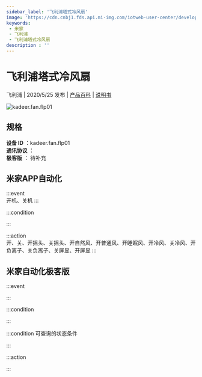 ```yaml
---
sidebar_label: '飞利浦塔式冷风扇'
image: 'https://cdn.cnbj1.fds.api.mi-img.com/iotweb-user-center/developer_1679047725498qmCx4K55.png?GalaxyAccessKeyId=AKVGLQWBOVIRQ3XLEW&Expires=9223372036854775807&Signature=j3ZnnlcWCFzT74EsxDxn/Vt82K4='
keywords: 
 - 米家
 - 飞利浦
 - 飞利浦塔式冷风扇
description : ''
---
```

# 飞利浦塔式冷风扇

飞利浦 | 2020/5/25 发布 | [产品百科](https://home.mi.com/webapp/content/baike/product/index.html?model=kadeer.fan.flp01/) | [说明书](https://home.mi.com/views/introduction.html?model=kadeer.fan.flp01&region=cn)

![kadeer.fan.flp01](https://cdn.cnbj1.fds.api.mi-img.com/iotweb-user-center/developer_1679047725498qmCx4K55.png?GalaxyAccessKeyId=AKVGLQWBOVIRQ3XLEW&Expires=9223372036854775807&Signature=j3ZnnlcWCFzT74EsxDxn/Vt82K4=)

## 规格  
> 
**设备 ID** ：kadeer.fan.flp01  
**通讯协议** ：  
**极客版**  ： 待补充 


## 米家APP自动化  

:::event  
开机、关机
:::

:::condition  

:::

:::action   
开、关、开摇头、关摇头、开自然风、开普通风、开睡眠风、开冷风、关冷风、开负离子、关负离子、关屏显、开屏显
:::

## 米家自动化极客版  

:::event  

:::

:::condition  

:::

:::condition 可查询的状态条件  

:::

:::action  

:::

        
